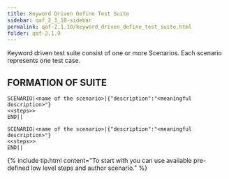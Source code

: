 ```yaml
---
title: Keyword Driven Define Test Suite
sidebar: qaf_2_1_10-sidebar
permalink: qaf-2.1.10/keyword_driven_define_test_suite.html
folder: qaf-2.1.9
---
```


Keyword driven test suite consist of one or more Scenarios. Each scenario represents one test case.

## FORMATION OF SUITE

```
SCENARIO|<name of the scenario>|{"description":"<meaningful description>"}
<<steps>>
END||
  
SCENARIO|<name of the scenario>|{"description":"<meaningful description>"}
<<steps>>
END||
```

{% include tip.html content="To start with you can use available pre-defined low level steps and author scenario." %} 
